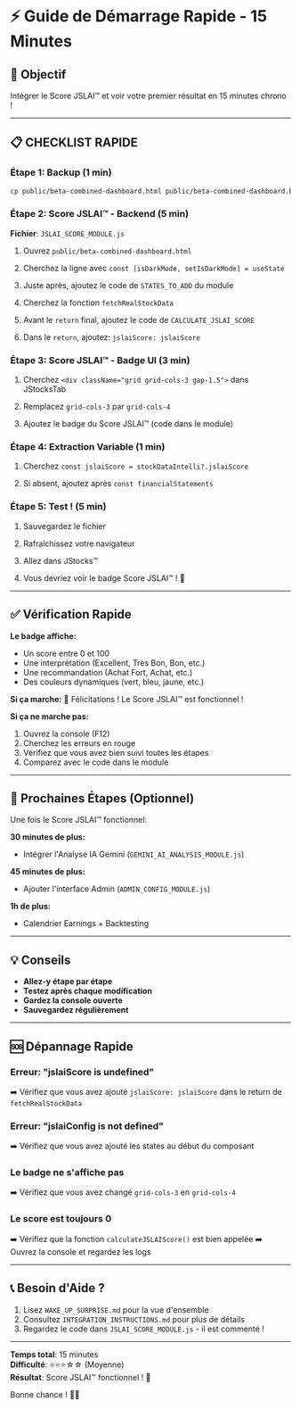 # ⚡ Guide de Démarrage Rapide - 15 Minutes

## 🎯 Objectif

Intégrer le Score JSLAI™ et voir votre premier résultat en 15 minutes chrono !

---

## 📋 CHECKLIST RAPIDE

### Étape 1: Backup (1 min)
```bash
cp public/beta-combined-dashboard.html public/beta-combined-dashboard.backup.html
```

### Étape 2: Score JSLAI™ - Backend (5 min)

**Fichier**: `JSLAI_SCORE_MODULE.js`

1. Ouvrez `public/beta-combined-dashboard.html`

2. Cherchez la ligne avec `const [isDarkMode, setIsDarkMode] = useState`
   
3. Juste après, ajoutez le code de `STATES_TO_ADD` du module

4. Cherchez la fonction `fetchRealStockData` 

5. Avant le `return` final, ajoutez le code de `CALCULATE_JSLAI_SCORE`

6. Dans le `return`, ajoutez: `jslaiScore: jslaiScore`

### Étape 3: Score JSLAI™ - Badge UI (3 min)

1. Cherchez `<div className="grid grid-cols-3 gap-1.5">` dans JStocksTab

2. Remplacez `grid-cols-3` par `grid-cols-4`

3. Ajoutez le badge du Score JSLAI™ (code dans le module)

### Étape 4: Extraction Variable (1 min)

1. Cherchez `const jslaiScore = stockDataIntelli?.jslaiScore`

2. Si absent, ajoutez après `const financialStatements`

### Étape 5: Test ! (5 min)

1. Sauvegardez le fichier

2. Rafraîchissez votre navigateur

3. Allez dans JStocks™

4. Vous devriez voir le badge Score JSLAI™ ! 🎉

---

## ✅ Vérification Rapide

**Le badge affiche:**
- Un score entre 0 et 100
- Une interprétation (Excellent, Très Bon, Bon, etc.)
- Une recommandation (Achat Fort, Achat, etc.)
- Des couleurs dynamiques (vert, bleu, jaune, etc.)

**Si ça marche:**
🎉 Félicitations ! Le Score JSLAI™ est fonctionnel !

**Si ça ne marche pas:**
1. Ouvrez la console (F12)
2. Cherchez les erreurs en rouge
3. Vérifiez que vous avez bien suivi toutes les étapes
4. Comparez avec le code dans le module

---

## 🚀 Prochaines Étapes (Optionnel)

Une fois le Score JSLAI™ fonctionnel:

**30 minutes de plus:**
- Intégrer l'Analyse IA Gemini (`GEMINI_AI_ANALYSIS_MODULE.js`)

**45 minutes de plus:**
- Ajouter l'interface Admin (`ADMIN_CONFIG_MODULE.js`)

**1h de plus:**
- Calendrier Earnings + Backtesting

---

## 💡 Conseils

- **Allez-y étape par étape**
- **Testez après chaque modification**
- **Gardez la console ouverte**
- **Sauvegardez régulièrement**

---

## 🆘 Dépannage Rapide

### Erreur: "jslaiScore is undefined"
➡️ Vérifiez que vous avez ajouté `jslaiScore: jslaiScore` dans le return de `fetchRealStockData`

### Erreur: "jslaiConfig is not defined"
➡️ Vérifiez que vous avez ajouté les states au début du composant

### Le badge ne s'affiche pas
➡️ Vérifiez que vous avez changé `grid-cols-3` en `grid-cols-4`

### Le score est toujours 0
➡️ Vérifiez que la fonction `calculateJSLAIScore()` est bien appelée
➡️ Ouvrez la console et regardez les logs

---

## 📞 Besoin d'Aide ?

1. Lisez `WAKE_UP_SURPRISE.md` pour la vue d'ensemble
2. Consultez `INTEGRATION_INSTRUCTIONS.md` pour plus de détails
3. Regardez le code dans `JSLAI_SCORE_MODULE.js` - il est commenté !

---

**Temps total**: 15 minutes  
**Difficulté**: ⭐⭐⭐☆☆ (Moyenne)  
**Résultat**: Score JSLAI™ fonctionnel ! 🎯

Bonne chance ! 💪🚀
